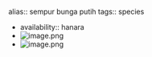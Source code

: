 alias:: sempur bunga putih
tags:: species

- availability:: hanara
- ![image.png](https://peach-geographical-bat-397.mypinata.cloud/ipfs/QmbUKufUfjTGaDbvv2Km2RSmrtW4eiujwQ1rP99tweFeew)
- ![image.png](https://peach-geographical-bat-397.mypinata.cloud/ipfs/QmQgqaW6BF2LUmrgdnhQAArXAjV237K5J9ZTGDTx8bpYoE)